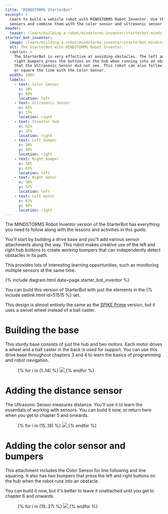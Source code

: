 ```yaml
---
title: "MINDSTORMS StarterBot"
excerpt: >
  Learn to build a vehicle robot with MINDSTORMS Robot Inventor. Use the hub buttons as extra
  sensors and combine them with the color sensor and ultrasonic sensor.
header:
  teaser: /learn/building-a-robot/mindstorms-inventor/starterbot-mindstorms-inventor.jpg
starter_bot_inventor:
  image: /learn/building-a-robot/mindstorms-inventor/starterbot-mindstorms-inventor.jpg
  alt: The StarterBot with MINDSTORMS Robot Inventor.
  caption: >
    The StarterBot is very effective at avoiding obstacles. The left and
    right bumpers press the buttons on the hub when running into an obstacle
    that the Ultrasonic Sensor did not see. This robot can also follow lines
    or square the line with the Color Sensor.
  width: 100%
  labels:
    - text: Color Sensor
      x: 30%
      y: 80%
      location: left
    - text: Ultrasonic Sensor
      x: 65%
      y: 15%
      location: right
    - text: Inventor Hub
      x: 62%
      y: 35%
      location: right
    - text: Left bumper
      x: 50%
      y: 80%
      location: right
    - text: Right bumper
      x: 30%
      y: 65%
      location: left
    - text: Right motor
      x: 30%
      y: 52%
      location: left
    - text: Left motor
      x: 63%
      y: 60%
      location: right
---
```


The MINDSTORMS Robot Inventor version of the StarterBot has everything you need to
follow along with the lessons and activities in this guide.

You'll start by building a drive base and you'll add various sensor attachments
along the way. This robot makes creative use of the left and right hub
buttons to create working bumpers that can independently detect obstacles in
its path.

This provides lots of interesting learning opportunities, such as monitoring
multiple sensors at the same time.

{% include diagram.html data=page.starter_bot_inventor %}

You can build this version of StarterBot with just the elements in the {%
include setlink.html id=51515 %} set.

This design is almost entirely the same as
the [SPIKE Prime](/learn/building-a-robot/spike-prime/) version,
but it uses a swivel wheel instead of a ball caster.

# Building the base

This sturdy base consists of just the hub and two motors. Each motor drives a
wheel and a ball caster in the back is used for support. You can use this drive
base throughout chapters 3 and 4 to learn the basics of programming and robot
navigation.

<figure class="half">
{% for i in (1..14) %}
      <a href="/learn/building-a-robot/mindstorms-inventor/starterbot-inventor-{{ i | prepend: '0' | slice: -2, 2 }}.png">
          <img src="/learn/building-a-robot/mindstorms-inventor/starterbot-inventor-thumb-{{ i | prepend: '0' | slice: -2, 2 }}.png">
      </a>
  {% endfor %}
</figure>

# Adding the distance sensor

The Ultrasonic Sensor measures distance. You'll use it to learn the essentials
of working with sensors. You can build it now, or return here when you get to
chapter 5 and onwards.

<figure class="half">
{% for i in (15..18) %}
      <a href="/learn/building-a-robot/mindstorms-inventor/starterbot-inventor-{{ i | prepend: '0' | slice: -2, 2 }}.png">
          <img src="/learn/building-a-robot/mindstorms-inventor/starterbot-inventor-thumb-{{ i | prepend: '0' | slice: -2, 2 }}.png">
      </a>
  {% endfor %}
</figure>

# Adding the color sensor and bumpers

This attachment includes the Color Sensor for line following and line squaring.
It also has two bumpers that press the left and right buttons on the hub when
the robot runs into an obstacle.

You can build it now, but it's better to leave it unattached
until you get to chapter 6 and onwards.

<figure class="half">
{% for i in (19..27) %}
      <a href="/learn/building-a-robot/mindstorms-inventor/starterbot-inventor-{{ i | prepend: '0' | slice: -2, 2 }}.png">
          <img src="/learn/building-a-robot/mindstorms-inventor/starterbot-inventor-thumb-{{ i | prepend: '0' | slice: -2, 2 }}.png">
      </a>
  {% endfor %}
</figure>

